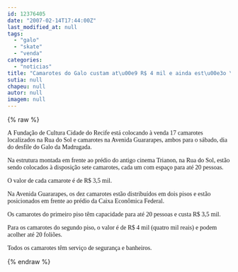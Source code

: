```yaml
---
id: 12376405
date: "2007-02-14T17:44:00Z"
last_modified_at: null
tags:
  - "galo"
  - "skate"
  - "venda"
categories:
  - "noticias"
title: "Camarotes do Galo custam at\u00e9 R$ 4 mil e ainda est\u00e3o \u00e0 venda"
sutia: null
chapeu: null
autor: null
imagem: null
---
```

{% raw %}
<p><P><FONT face=Verdana>A&nbsp;Fundação de Cultura Cidade do Recife está colocando à venda 17 camarotes localizados na Rua do Sol e camarotes na Avenida Guararapes, ambos para o sábado, dia do desfile do Galo da Madrugada. </FONT></P></p>
<p><P><FONT face=Verdana>Na estrutura montada em frente ao prédio do antigo cinema Trianon, na Rua do Sol, estão sendo colocados à disposição sete camarotes, cada um com espaço para até 20 pessoas. </FONT></P></p>
<p><P><FONT face=Verdana>O valor de cada camarote é de R$ 3,5 mil.</FONT></P></p>
<p><P><FONT face=Verdana>Na Avenida Guararapes, os dez camarotes estão distribuídos em dois pisos e estão posicionados em frente ao prédio da Caixa Econômica Federal. </FONT></P></p>
<p><P><FONT face=Verdana>Os camarotes do primeiro piso têm capacidade para até 20 pessoas e custa R$ 3,5 mil. </FONT></P></p>
<p><P><FONT face=Verdana>Para os camarotes do segundo piso, o valor é de R$ 4 mil (quatro mil reais) e podem acolher até 20 foliões. </FONT></P></p>
<p><P><FONT face=Verdana>Todos os camarotes têm serviço de segurança e banheiros. </FONT></P> </p>
{% endraw %}